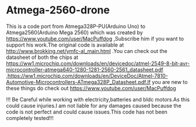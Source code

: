 # Atmega-2560-drone
This is a code port from Atmega328P-PU(Arduino Uno) to Atmega2560(Arduino Mega 2560) which was created by https://www.youtube.com/user/MacPuffdog ,Subscribe him if you want to support his work.The original code is available at http://www.brokking.net/ymfc-al_main.html .You can check out the datasheet of both the chips at https://ww1.microchip.com/downloads/en/devicedoc/atmel-2549-8-bit-avr-microcontroller-atmega640-1280-1281-2560-2561_datasheet.pdf ,https://ww1.microchip.com/downloads/en/DeviceDoc/Atmel-7810-Automotive-Microcontrollers-ATmega328P_Datasheet.pdf.If you are new to these things do check out https://www.youtube.com/user/MacPuffdog 


!!! Be Careful while working with electricity,batteries and bldc motors.As this could cause injuries.I am not liable for any damages caused because the code is not perfect and could cause issues.This code has not been completely tested!!!
